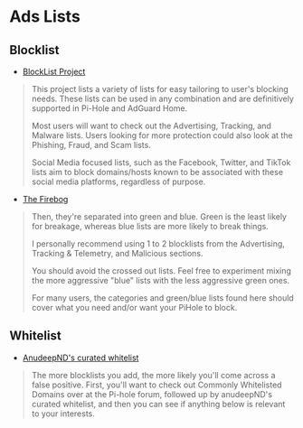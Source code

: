 # Ads Lists

## Blocklist

* [BlockList Project](https://blocklist.site/)
> This project lists a variety of lists for easy tailoring to user's blocking needs. These lists can be used in any combination and are definitively supported in Pi-Hole and AdGuard Home.
>
> Most users will want to check out the Advertising, Tracking, and Malware lists. Users looking for more protection could also look at the Phishing, Fraud, and Scam lists.
>
> Social Media focused lists, such as the Facebook, Twitter, and TikTok lists aim to block domains/hosts known to be associated with these social media platforms, regardless of purpose.

* [The Firebog](https://firebog.net/)
> Then, they're separated into green and blue. Green is the least likely for breakage, whereas blue lists are more likely to break things.
>
> I personally recommend using 1 to 2 blocklists from the Advertising, Tracking & Telemetry, and Malicious sections.
>
> You should avoid the crossed out lists. Feel free to experiment mixing the more aggressive "blue" lists with the less aggressive green ones.
>
> For many users, the categories and green/blue lists found here should cover what you need and/or want your PiHole to block.

## Whitelist

* [AnudeepND's curated whitelist](https://github.com/anudeepND/whitelist)
> The more blocklists you add, the more likely you'll come across a false positive. First, you'll want to check out Commonly Whitelisted Domains over at the Pi-hole forum, followed up by anudeepND's curated whitelist, and then you can see if anything below is relevant to your interests.
